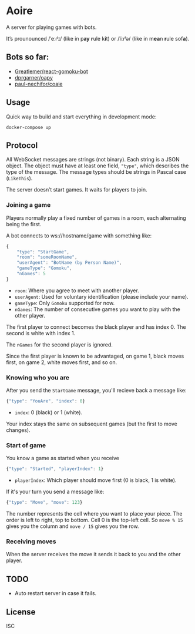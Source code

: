 # Aoire

A server for playing games with bots.

It’s prounounced /ˈeːɾʲɪ/ (like in p**ay** **r**ule k**i**t) or /ˈiːɾʲə/ (like
in m**ea**n **r**ule sof**a**).

## Bots so far:

* [Greatlemer/react-gomoku-bot](https://github.com/Greatlemer/react-gomoku-bot)
* [dprgarner/oapy](https://github.com/dprgarner/oapy)
* [paul-nechifor/coaie](https://github.com/paul-nechifor/coaie)

## Usage

Quick way to build and start everything in development mode:

    docker-compose up

## Protocol

All WebSocket messages are strings (not binary). Each string is a JSON object.
The object must have at least one field, `"type"`, which describes the type of
the message. The message types should be strings in Pascal case (`LikeThis`).

The server doesn’t start games. It waits for players to join.

### Joining a game

Players normally play a fixed number of games in a room, each alternating being
the first.

A bot connects to ws://hostname/game with something like:

```javascript
{
	"type": "StartGame",
	"room": "someRoomName",
	"userAgent": "BotName (by Person Name)",
	"gameType": "Gomoku",
	"nGames": 5
}
```

* `room`: Where you agree to meet with another player.
* `userAgent`: Used for voluntary identification (please include your name).
* `gameType`: Only `Gomoku` supported for now.
* `nGames`: The number of consecutive games you want to play with the other
  player.

The first player to connect becomes the black player and has index 0. The second
is white with index 1.

The `nGames` for the second player is ignored.

Since the first player is known to be advantaged, on game 1, black moves first,
on game 2, white moves first, and so on.

### Knowing who you are

After you send the `StartGame` message, you'll recieve back a message like:

```javascript
{"type": "YouAre", "index": 0}
```

* `index`: 0 (black) or 1 (white).

Your index stays the same on subsequent games (but the first to move changes).

### Start of game

You know a game as started when you receive

```javascript
{"type": "Started", "playerIndex": 1}
```

* `playerIndex`: Which player should move first (0 is black, 1 is white).

If it's your turn you send a message like:

```javascript
{"type": "Move", "move": 123}
```

The number represents the cell where you want to place your piece. The order is
left to right, top to bottom. Cell 0 is the top-left cell. So `move % 15` gives
you the column and `move / 15` gives you the row.

### Receiving moves

When the server receives the move it sends it back to you and the other player.

## TODO

- Auto restart server in case it fails.

## License

ISC
